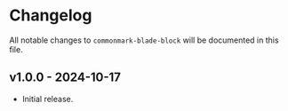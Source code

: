 # Changelog

All notable changes to `commonmark-blade-block` will be documented in this file.

## v1.0.0 - 2024-10-17

* Initial release.
